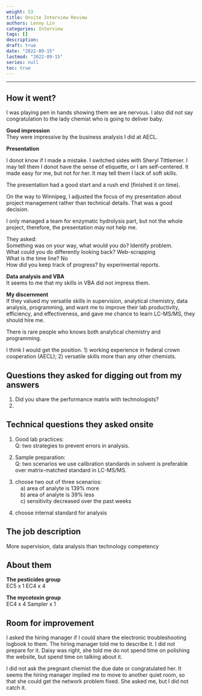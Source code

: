 ```yaml
---
weight: 53
title: Onsite Interview Review
authors: Lenny Lin
categories: Interview 
tags: []
description: 
draft: true
date: "2022-09-15"
lastmod: "2022-09-15"
series: null
toc: true
---
```




<!--more-->

---

## How it went?

I was playing pen in hands showing them we are nervous. I also did not say congratulation to the lady chemist who is going to deliver baby.  

**Good impression**  
They were impressive by the business analysis I did at AECL.  


**Presentation**  

I donot know if I made a mistake.  I switched sides with Sheryl Tittlemier. I may tell them I donot have the sense of etiquette, or I am self-centered.  It made easy for me, but not for her.  It may tell them I lack of soft skills.  

The presentation had a good start and a rush end (finished it on time). 

On the way to Winnipeg, I adjusted the focus of my presentation about project management rather than technical details.  That was a good decision.  

I only managed a team for enzymatic hydrolysis part, but not the whole project, therefore, the presentation may not help me.  

They asked:  
Something was on your way, what would you do?  Identify problem.  
What could you do differently looking back?  Web-scrapping  
What is the time line?  No  
How did you keep track of progress?  by experimental reports.  


**Data analysis and VBA**  
It seems to me that my skills in VBA did not impress them.  


**My discernment**  
If they valued my versatile skills in supervision, analytical chemistry, data analysis, programming, and want me to improve their lab productivity, efficiency, and effectiveness, and gave me chance to learn LC-MS/MS, they should hire me.  

There is rare people who knows both analytical chemistry and programming.

I think I would get the position. 1) working experience in federal crown cooperation (AECL); 2) versatile skills more than any other chemists.  


## Questions they asked for digging out from my answers
1) Did you share the performance matrix with technologists?  
2) 


## Technical questions they asked onsite

1) Good lab practices:  
Q: two strategies to prevent errors in analysis.  

2) Sample preparation:  
Q: two scenarios we use calibration standards in solvent is preferable over matrix-matched standard in LC-MS/MS.  

3) choose two out of three scenarios:  
&emsp;a) area of analyte is 139% more  
&emsp;b) area of analyte is 39% less  
&emsp;c) sensitivity decreased over the past weeks

4) choose internal standard for analysis


## The job description
More supervision, data analysis than technology competency


## About them

**The pesticides group**  
EC5 x 1
EC4 x 4

**The mycotoxin group**  
EC4 x 4
Sampler x 1


## Room for improvement
I asked the hiring manager if I could share the electronic troubleshooting logbook to them.  The hiring manager told me to describe it.  I did not prepare for it.  Daisy was right, she told me do not spend time on polishing the website, but spend time on talking about it.  

I did not ask the pregnant chemist the due date or congratulated her.  It seems the hiring manager implied me to move to another quiet room, so that she could get the network problem fixed.  She asked me, but I did not catch it.  


